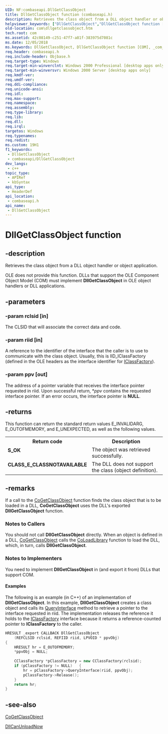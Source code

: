 ```yaml
---
UID: NF:combaseapi.DllGetClassObject
title: DllGetClassObject function (combaseapi.h)
description: Retrieves the class object from a DLL object handler or object application.
helpviewer_keywords: ["DllGetClassObject","DllGetClassObject function [COM]","_com_DllGetClassObject","com.dllgetclassobject","combaseapi/DllGetClassObject"]
old-location: com\dllgetclassobject.htm
tech.root: com
ms.assetid: 42c08149-c251-47f7-a81f-383975d7081c
ms.date: 12/05/2018
ms.keywords: DllGetClassObject, DllGetClassObject function [COM], _com_DllGetClassObject, com.dllgetclassobject, combaseapi/DllGetClassObject
req.header: combaseapi.h
req.include-header: Objbase.h
req.target-type: Windows
req.target-min-winverclnt: Windows 2000 Professional [desktop apps only]
req.target-min-winversvr: Windows 2000 Server [desktop apps only]
req.kmdf-ver: 
req.umdf-ver: 
req.ddi-compliance: 
req.unicode-ansi: 
req.idl: 
req.max-support: 
req.namespace: 
req.assembly: 
req.type-library: 
req.lib: 
req.dll: 
req.irql: 
targetos: Windows
req.typenames: 
req.redist: 
ms.custom: 19H1
f1_keywords:
 - DllGetClassObject
 - combaseapi/DllGetClassObject
dev_langs:
 - c++
topic_type:
 - APIRef
 - kbSyntax
api_type:
 - HeaderDef
api_location:
 - combaseapi.h
api_name:
 - DllGetClassObject
---
```


# DllGetClassObject function


## -description

Retrieves the class object from a DLL object handler or object application.

OLE does not provide this function. DLLs that support the OLE Component Object Model (COM) must implement <b>DllGetClassObject</b> in OLE object handlers or DLL applications.

## -parameters

### -param rclsid [in]

The CLSID that will associate the correct data and code.

### -param riid [in]

A reference to the identifier of the interface that the caller is to use to communicate with the class object. Usually, this is IID_IClassFactory (defined in the OLE headers as the interface identifier for <a href="/windows/desktop/api/unknwnbase/nn-unknwnbase-iclassfactory">IClassFactory</a>).

### -param ppv [out]

The address of a pointer variable that receives the interface pointer requested in riid. Upon successful return, *<i>ppv</i> contains the requested interface pointer. If an error occurs, the interface pointer is <b>NULL</b>.

## -returns

This function can return the standard return values E_INVALIDARG, E_OUTOFMEMORY, and E_UNEXPECTED, as well as the following values.

<table>
<tr>
<th>Return code</th>
<th>Description</th>
</tr>
<tr>
<td width="40%">
<dl>
<dt><b>S_OK</b></dt>
</dl>
</td>
<td width="60%">
The object was retrieved successfully.

</td>
</tr>
<tr>
<td width="40%">
<dl>
<dt><b>CLASS_E_CLASSNOTAVAILABLE</b></dt>
</dl>
</td>
<td width="60%">
The DLL does not support the class (object definition).

</td>
</tr>
</table>

## -remarks

If a call to the <a href="/windows/desktop/api/combaseapi/nf-combaseapi-cogetclassobject">CoGetClassObject</a> function finds the class object that is to be loaded in a DLL, <b>CoGetClassObject</b> uses the DLL's exported <b>DllGetClassObject</b> function. 



<h3><a id="Notes_to_Callers"></a><a id="notes_to_callers"></a><a id="NOTES_TO_CALLERS"></a>Notes to Callers</h3>
You should not call <b>DllGetClassObject</b> directly. When an object is defined in a DLL, <a href="/windows/desktop/api/combaseapi/nf-combaseapi-cogetclassobject">CoGetClassObject</a> calls the <a href="/windows/desktop/api/objbase/nf-objbase-coloadlibrary">CoLoadLibrary</a> function to load the DLL, which, in turn, calls <b>DllGetClassObject</b>. 



<h3><a id="Notes_to_Implementers"></a><a id="notes_to_implementers"></a><a id="NOTES_TO_IMPLEMENTERS"></a>Notes to Implementers</h3>
You need to implement <b>DllGetClassObject</b> in (and export it from) DLLs that support COM.



#### Examples

The following is an example (in C++) of an implementation of <b>DllGetClassObject</b>. In this example, <b>DllGetClassObject</b> creates a class object and calls its <a href="/windows/desktop/api/unknwn/nf-unknwn-iunknown-queryinterface(q)">QueryInterface</a> method to retrieve a pointer to the interface requested in riid. The implementation releases the reference it holds to the <a href="/windows/desktop/api/unknwnbase/nn-unknwnbase-iclassfactory">IClassFactory</a> interface because it returns a reference-counted pointer to <b>IClassFactory</b> to the caller.




```cpp
HRESULT _export CALLBACK DllGetClassObject 
    (REFCLSID rclsid, REFIID riid, LPVOID * ppvObj) 
{ 
    HRESULT hr = E_OUTOFMEMORY; 
    *ppvObj = NULL; 
 
    CClassFactory *pClassFactory = new CClassFactory(rclsid); 
    if (pClassFactory != NULL)   { 
        hr = pClassFactory->QueryInterface(riid, ppvObj); 
        pClassFactory->Release(); 
    } 
    return hr;
} 

```

## -see-also

<a href="/windows/desktop/api/combaseapi/nf-combaseapi-cogetclassobject">CoGetClassObject</a>



<a href="/windows/desktop/api/combaseapi/nf-combaseapi-dllcanunloadnow">DllCanUnloadNow</a>
